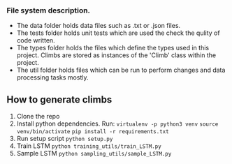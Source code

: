 ### File system description.

* The data folder holds data files such as .txt or .json files.
* The tests folder holds unit tests which are used the check the qulity of code written.
* The types folder holds the files which define the types used in this project. Climbs are stored as instances of the 'Climb' class within the project.
* The util folder holds files which can be run to perform changes and data processing tasks mostly.

## How to generate climbs

1. Clone the repo
2. Install python dependencies.
    Run:
    `virtualenv -p python3 venv`
    `source venv/bin/activate`
    `pip install -r requirements.txt`
3. Run setup script
    `python setup.py`
4. Train LSTM
    `python training_utils/train_LSTM.py`
5. Sample LSTM
    `python sampling_utils/sample_LSTM.py`

